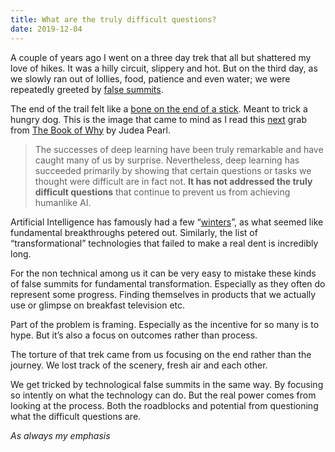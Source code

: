 ```yaml
---
title: What are the truly difficult questions?
date: 2019-12-04
---
```


<!--kg-card-begin: html--><p>A couple of years ago I went on a three day trek that all but shattered my love of hikes. It was a hilly circuit, slippery and hot. But on the third day, as we slowly ran out of lollies, food, patience and even water; we were repeatedly greeted by <a href="https://en.wikipedia.org/wiki/False_peak">false summits</a>.</p>
<p>The end of the trail felt like a <a href="__GHOST_URL__/content/images/wordpress/2019/12/dogbonestick.jpeg">bone on the end of a stick</a>. Meant to trick a hungry dog. This is the image that came to mind as I read this <a href="__GHOST_URL__/counterfactuals-and-human-progress/">next</a> grab from <a href="https://www.worldcat.org/title/book-of-why-the-new-science-of-cause-and-effect/oclc/1106172917&#038;referer=brief_results">The Book of Why</a> by Judea Pearl.</p>
<blockquote><p>The successes of deep learning have been truly remarkable and have caught many of us by surprise. Nevertheless, deep learning has succeeded primarily by showing that certain questions or tasks we thought were difficult are in fact not. <strong>It has not addressed the truly difficult questions</strong> that continue to prevent us from achieving humanlike AI.</p>
</blockquote>
<p>Artificial Intelligence has famously had a few “<a href="https://en.wikipedia.org/wiki/AI_winter">winters</a>”, as what seemed like fundamental breakthroughs petered out. Similarly, the list of &#8220;transformational&#8221; technologies that failed to make a real dent is incredibly long.</p>
<p>For the non technical among us it can be very easy to mistake these kinds of false summits for fundamental transformation. Especially as they often do represent some progress. Finding themselves in products that we actually use or glimpse on breakfast television etc.</p>
<p>Part of the problem is framing. Especially as the incentive for so many is to hype. But it’s also a focus on outcomes rather than process.</p>
<p>The torture of that trek came from us focusing on the end rather than the journey. We lost track of the scenery, fresh air and each other.</p>
<p>We get tricked by technological false summits in the same way. By focusing so intently on what the technology can do. But the real power comes from looking at the process. Both the roadblocks and potential from questioning what the difficult questions are.</p>
<p><em>As always my emphasis</em></p>
<!--kg-card-end: html-->